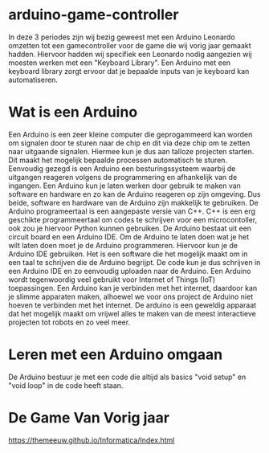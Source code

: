 # arduino-game-controller
In deze 3 periodes zijn wij bezig geweest met een Arduino Leonardo omzetten tot een gamecontroller voor de game die wij vorig jaar gemaakt hadden. Hiervoor hadden wij specifiek een Leonardo nodig aangezien wij moesten werken met een "Keyboard Library". Een Arduino met een keyboard library zorgt ervoor dat je bepaalde inputs van je keyboard kan automatiseren.

# Wat is een Arduino
Een Arduino is een zeer kleine computer die geprogammeerd kan worden om signalen door te sturen naar de chip en dit via deze chip om te zetten naar uitgaande signalen. Hiermee kun je dus aan talloze projecten starten. Dit maakt het mogelijk bepaalde processen automatisch te sturen. Eenvoudig gezegd is een Arduino een besturingssysteem waarbij de uitgangen reageren volgens de programmering en afhankelijk van de ingangen. Een Arduino kun je laten werken door gebruik te maken van software en hardware en zo kan de Arduino reageren op zijn omgeving. Dus beide, software en hardware van de Arduino zijn makkelijk te gebruiken. De Arduino programeertaal is een aangepaste versie van C++. C++ is een erg geschikte programmeertaal om codes te schrijven voor een microcontoller, ook zou je hiervoor Python kunnen gebruiken. De Arduino bestaat uit een circuit board en een Arduino IDE. Om de Arduino te laten doen wat je het wilt laten doen moet je de Arduino programmeren. Hiervoor kun je de Arduino IDE gebruiken. Het is een software die het mogelijk maakt om in een taal te schrijven die de Arduino begrijpt. De code kun je dus schrijven in een Arduino IDE en zo eenvoudig uploaden naar de Arduino. Een Arduino wordt tegenwoordig veel gebruikt voor Internet of Things (IoT) toepassingen. Een Arduino kan je verbinden met het internet, daardoor kan je slimme apparaten maken, alhoewel we voor ons project de Arduino niet hoeven te verbinden met het internet. De arduino is een geweldig apparaat dat het mogelijk maakt om vrijwel alles te maken van de meest interactieve projecten tot robots en zo veel meer.

# Leren met een Arduino omgaan
De Arduino bestuur je met een code die altijd als basics "void setup" en "void loop" in de code heeft staan.

# De Game Van Vorig jaar
https://themeeuw.github.io/Informatica/Index.html 
